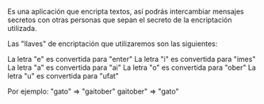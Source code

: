 Es una aplicación que encripta textos, así podrás intercambiar mensajes secretos con otras personas que sepan el secreto de la encriptación utilizada.

Las "llaves" de encriptación que utilizaremos son las siguientes:

La letra "e" es convertida para "enter"</b>
La letra "i" es convertida para "imes"</b>
La letra "a" es convertida para "ai"</b>
La letra "o" es convertida para "ober"</b>
La letra "u" es convertida para "ufat"</b>

Por ejemplo:
"gato" => "gaitober"
gaitober" => "gato"

